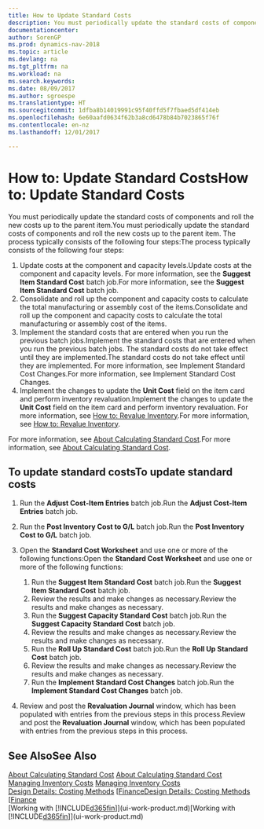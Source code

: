 ```yaml
---
title: How to Update Standard Costs
description: You must periodically update the standard costs of components and roll the new costs up to the parent item.
documentationcenter: 
author: SorenGP
ms.prod: dynamics-nav-2018
ms.topic: article
ms.devlang: na
ms.tgt_pltfrm: na
ms.workload: na
ms.search.keywords: 
ms.date: 08/09/2017
ms.author: sgroespe
ms.translationtype: HT
ms.sourcegitcommit: 1dfba8b14019991c95f40ffd5f7fbaed5df414eb
ms.openlocfilehash: 6e60aafd0634f62b3a8cd6478b84b7023865f76f
ms.contentlocale: en-nz
ms.lasthandoff: 12/01/2017

---
```

# <a name="how-to-update-standard-costs"></a><span data-ttu-id="8decc-103">How to: Update Standard Costs</span><span class="sxs-lookup"><span data-stu-id="8decc-103">How to: Update Standard Costs</span></span>
<span data-ttu-id="8decc-104">You must periodically update the standard costs of components and roll the new costs up to the parent item.</span><span class="sxs-lookup"><span data-stu-id="8decc-104">You must periodically update the standard costs of components and roll the new costs up to the parent item.</span></span> <span data-ttu-id="8decc-105">The process typically consists of the following four steps:</span><span class="sxs-lookup"><span data-stu-id="8decc-105">The process typically consists of the following four steps:</span></span>  

1.  <span data-ttu-id="8decc-106">Update costs at the component and capacity levels.</span><span class="sxs-lookup"><span data-stu-id="8decc-106">Update costs at the component and capacity levels.</span></span> <span data-ttu-id="8decc-107">For more information, see the **Suggest Item Standard Cost** batch job.</span><span class="sxs-lookup"><span data-stu-id="8decc-107">For more information, see the **Suggest Item Standard Cost** batch job.</span></span>  
2.  <span data-ttu-id="8decc-108">Consolidate and roll up the component and capacity costs to calculate the total manufacturing or assembly cost of the items.</span><span class="sxs-lookup"><span data-stu-id="8decc-108">Consolidate and roll up the component and capacity costs to calculate the total manufacturing or assembly cost of the items.</span></span>  
3.  <span data-ttu-id="8decc-109">Implement the standard costs that are entered when you run the previous batch jobs.</span><span class="sxs-lookup"><span data-stu-id="8decc-109">Implement the standard costs that are entered when you run the previous batch jobs.</span></span> <span data-ttu-id="8decc-110">The standard costs do not take effect until they are implemented.</span><span class="sxs-lookup"><span data-stu-id="8decc-110">The standard costs do not take effect until they are implemented.</span></span> <span data-ttu-id="8decc-111">For more information, see Implement Standard Cost Changes.</span><span class="sxs-lookup"><span data-stu-id="8decc-111">For more information, see Implement Standard Cost Changes.</span></span>  
4.  <span data-ttu-id="8decc-112">Implement the changes to update the **Unit Cost** field on the item card and perform inventory revaluation.</span><span class="sxs-lookup"><span data-stu-id="8decc-112">Implement the changes to update the **Unit Cost** field on the item card and perform inventory revaluation.</span></span> <span data-ttu-id="8decc-113">For more information, see [How to: Revalue Inventory](inventory-how-revalue-inventory.md).</span><span class="sxs-lookup"><span data-stu-id="8decc-113">For more information, see [How to: Revalue Inventory](inventory-how-revalue-inventory.md).</span></span>  

<span data-ttu-id="8decc-114">For more information, see [About Calculating Standard Cost](finance-about-calculating-standard-cost.md).</span><span class="sxs-lookup"><span data-stu-id="8decc-114">For more information, see [About Calculating Standard Cost](finance-about-calculating-standard-cost.md).</span></span>  
## <a name="to-update-standard-costs"></a><span data-ttu-id="8decc-115">To update standard costs</span><span class="sxs-lookup"><span data-stu-id="8decc-115">To update standard costs</span></span>  
1.  <span data-ttu-id="8decc-116">Run the **Adjust Cost-Item Entries** batch job.</span><span class="sxs-lookup"><span data-stu-id="8decc-116">Run the **Adjust Cost-Item Entries** batch job.</span></span>  
2.  <span data-ttu-id="8decc-117">Run the **Post Inventory Cost to G/L** batch job.</span><span class="sxs-lookup"><span data-stu-id="8decc-117">Run the **Post Inventory Cost to G/L** batch job.</span></span>  
3.  <span data-ttu-id="8decc-118">Open the **Standard Cost Worksheet** and use one or more of the following functions:</span><span class="sxs-lookup"><span data-stu-id="8decc-118">Open the **Standard Cost Worksheet** and use one or more of the following functions:</span></span>  

    1.  <span data-ttu-id="8decc-119">Run the **Suggest Item Standard Cost** batch job.</span><span class="sxs-lookup"><span data-stu-id="8decc-119">Run the **Suggest Item Standard Cost** batch job.</span></span>  
    2.  <span data-ttu-id="8decc-120">Review the results and make changes as necessary.</span><span class="sxs-lookup"><span data-stu-id="8decc-120">Review the results and make changes as necessary.</span></span>  
    3.  <span data-ttu-id="8decc-121">Run the **Suggest Capacity Standard Cost** batch job.</span><span class="sxs-lookup"><span data-stu-id="8decc-121">Run the **Suggest Capacity Standard Cost** batch job.</span></span>  
    4.  <span data-ttu-id="8decc-122">Review the results and make changes as necessary.</span><span class="sxs-lookup"><span data-stu-id="8decc-122">Review the results and make changes as necessary.</span></span>
    5. <span data-ttu-id="8decc-123">Run the **Roll Up Standard Cost** batch job.</span><span class="sxs-lookup"><span data-stu-id="8decc-123">Run the **Roll Up Standard Cost** batch job.</span></span>
    6.  <span data-ttu-id="8decc-124">Review the results and make changes as necessary.</span><span class="sxs-lookup"><span data-stu-id="8decc-124">Review the results and make changes as necessary.</span></span>
    7.  <span data-ttu-id="8decc-125">Run the **Implement Standard Cost Changes** batch job.</span><span class="sxs-lookup"><span data-stu-id="8decc-125">Run the **Implement Standard Cost Changes** batch job.</span></span>  
4.  <span data-ttu-id="8decc-126">Review and post the **Revaluation Journal** window, which has been populated with entries from the previous steps in this process.</span><span class="sxs-lookup"><span data-stu-id="8decc-126">Review and post the **Revaluation Journal** window, which has been populated with entries from the previous steps in this process.</span></span>  

## <a name="see-also"></a><span data-ttu-id="8decc-127">See Also</span><span class="sxs-lookup"><span data-stu-id="8decc-127">See Also</span></span>  
 <span data-ttu-id="8decc-128">[About Calculating Standard Cost](finance-about-calculating-standard-cost.md) </span><span class="sxs-lookup"><span data-stu-id="8decc-128">[About Calculating Standard Cost](finance-about-calculating-standard-cost.md) </span></span>  
 <span data-ttu-id="8decc-129">[Managing Inventory Costs](finance-manage-inventory-costs.md) </span><span class="sxs-lookup"><span data-stu-id="8decc-129">[Managing Inventory Costs](finance-manage-inventory-costs.md) </span></span>  
 <span data-ttu-id="8decc-130">[Design Details: Costing Methods](design-details-costing-methods.md) [[Finance](finance.md)</span><span class="sxs-lookup"><span data-stu-id="8decc-130">[Design Details: Costing Methods](design-details-costing-methods.md) [[Finance](finance.md)</span></span>  
 <span data-ttu-id="8decc-131">[Working with [!INCLUDE[d365fin](includes/d365fin_md.md)]](ui-work-product.md)</span><span class="sxs-lookup"><span data-stu-id="8decc-131">[Working with [!INCLUDE[d365fin](includes/d365fin_md.md)]](ui-work-product.md)</span></span>  


